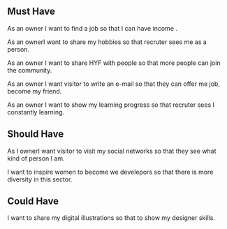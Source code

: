 ## Must Have

 As an owner I want to find a job so that I can have income .
 
 As an ownerI want to share my hobbies so that recruter sees me as a person.
 
 As an owner I want to share HYF with people so that more people can join the community.

 As an owner I want visitor to write an e-mail so that they can offer me job, become my friend.
 
 As an owner I want to show my learning progress so that recruter sees I constantly learning.
 

 
 
 
## Should Have

As I ownerI want visitor to visit my social networks so that they see what kind of person I am.

I want to inspire women to become we develepors so that there is more diversity in this sector.



## Could Have

I want to share my digital illustrations so that to show my designer skills.

